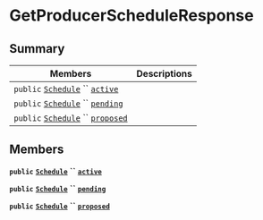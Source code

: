 # GetProducerScheduleResponse

## Summary

| Members                                                                                                                                                                                                                                                            | Descriptions |
| ------------------------------------------------------------------------------------------------------------------------------------------------------------------------------------------------------------------------------------------------------------------ | ------------ |
| `public` [`Schedule`](EosSharp--Core--Api--v1--Schedule.md) `` [`active`](EosSharp--Core--Api--v1--GetProducerScheduleResponse.md#class\_eos\_sharp\_1\_1\_core\_1\_1\_api\_1\_1v1\_1\_1\_get\_producer\_schedule\_response\_1aae77e57010301fcbf6d42df81dea3234)   |              |
| `public` [`Schedule`](EosSharp--Core--Api--v1--Schedule.md) `` [`pending`](EosSharp--Core--Api--v1--GetProducerScheduleResponse.md#class\_eos\_sharp\_1\_1\_core\_1\_1\_api\_1\_1v1\_1\_1\_get\_producer\_schedule\_response\_1ab84025bc6d0e8495a05c3b131747cf43)  |              |
| `public` [`Schedule`](EosSharp--Core--Api--v1--Schedule.md) `` [`proposed`](EosSharp--Core--Api--v1--GetProducerScheduleResponse.md#class\_eos\_sharp\_1\_1\_core\_1\_1\_api\_1\_1v1\_1\_1\_get\_producer\_schedule\_response\_1a4f23107db18068d50b81317b8797abc3) |              |

## Members

**`public`** [**`Schedule`**](EosSharp--Core--Api--v1--Schedule.md) **``** [**`active`**](EosSharp--Core--Api--v1--GetProducerScheduleResponse.md#class\_eos\_sharp\_1\_1\_core\_1\_1\_api\_1\_1v1\_1\_1\_get\_producer\_schedule\_response\_1aae77e57010301fcbf6d42df81dea3234)

**`public`** [**`Schedule`**](EosSharp--Core--Api--v1--Schedule.md) **``** [**`pending`**](EosSharp--Core--Api--v1--GetProducerScheduleResponse.md#class\_eos\_sharp\_1\_1\_core\_1\_1\_api\_1\_1v1\_1\_1\_get\_producer\_schedule\_response\_1ab84025bc6d0e8495a05c3b131747cf43)

**`public`** [**`Schedule`**](EosSharp--Core--Api--v1--Schedule.md) **``** [**`proposed`**](EosSharp--Core--Api--v1--GetProducerScheduleResponse.md#class\_eos\_sharp\_1\_1\_core\_1\_1\_api\_1\_1v1\_1\_1\_get\_producer\_schedule\_response\_1a4f23107db18068d50b81317b8797abc3)
